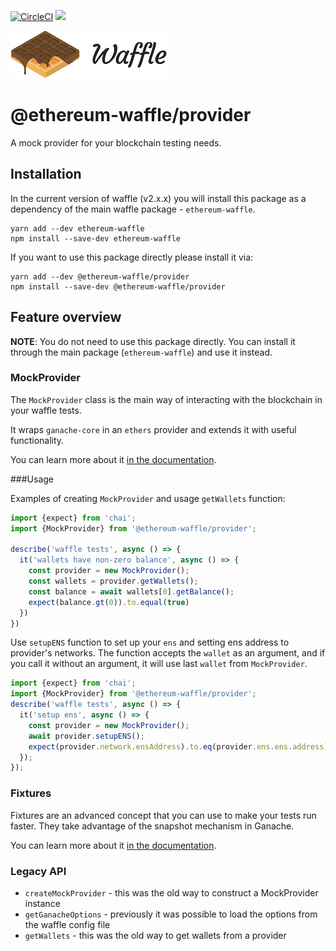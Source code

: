 [![CircleCI](https://circleci.com/gh/EthWorks/Waffle.svg?style=svg)](https://circleci.com/gh/EthWorks/Waffle)
[![](https://img.shields.io/npm/v/@ethereum-waffle/provider.svg)](https://www.npmjs.com/package/@ethereum-waffle/provider)

![Ethereum Waffle](https://raw.githubusercontent.com/EthWorks/Waffle/master/docs/source/logo.png)

# @ethereum-waffle/provider

A mock provider for your blockchain testing needs.

## Installation

In the current version of waffle (v2.x.x) you will install this package as a dependency of the main waffle package - `ethereum-waffle`.

```
yarn add --dev ethereum-waffle
npm install --save-dev ethereum-waffle
```

If you want to use this package directly please install it via:
```
yarn add --dev @ethereum-waffle/provider
npm install --save-dev @ethereum-waffle/provider
```

## Feature overview

**NOTE**: You do not need to use this package directly. You can install it through the main package (`ethereum-waffle`) and use it instead.

### MockProvider

The `MockProvider` class is the main way of interacting with the blockchain in your waffle tests.

It wraps `ganache-core` in an `ethers` provider and extends it with useful functionality.

You can learn more about it [in the documentation](https://ethereum-waffle.readthedocs.io/en/latest/basic-testing.html).

###Usage

Examples of creating `MockProvider` and usage `getWallets` function:
```ts
import {expect} from 'chai';
import {MockProvider} from '@ethereum-waffle/provider';

describe('waffle tests', async () => {
  it('wallets have non-zero balance', async () => {
    const provider = new MockProvider();
    const wallets = provider.getWallets();
    const balance = await wallets[0].getBalance();
    expect(balance.gt(0)).to.equal(true)
  })
})
```

Use `setupENS` function to set up your `ens` and setting ens address to provider's networks. The function accepts
the `wallet` as an argument, and if you call it without an argument, it will use last `wallet` from `MockProvider`.

```ts
import {expect} from 'chai';
import {MockProvider} from '@ethereum-waffle/provider';
describe('waffle tests', async () => {
  it('setup ens', async () => {
    const provider = new MockProvider();
    await provider.setupENS();
    expect(provider.network.ensAddress).to.eq(provider.ens.ens.address);
  });
});
```


### Fixtures

Fixtures are an advanced concept that you can use to make your tests run faster. They take advantage of the snapshot mechanism in Ganache.

You can learn more about it [in the documentation](https://ethereum-waffle.readthedocs.io/en/latest/fixtures.html).

### Legacy API

- `createMockProvider` - this was the old way to construct a MockProvider instance
- `getGanacheOptions` - previously it was possible to load the options from the waffle config file
- `getWallets` - this was the old way to get wallets from a provider

